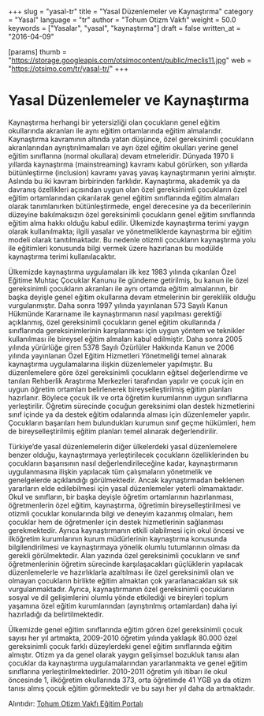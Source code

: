 +++
slug = "yasal-tr"
title = "Yasal Düzenlemeler ve Kaynaştırma"
category = "Yasal"
language = "tr"
author = "Tohum Otizm Vakfı"
weight = 50.0
keywords = ["Yasalar", "yasal", "kaynaştırma"]
draft = false
written_at = "2016-04-09"

[params]
thumb = "https://storage.googleapis.com/otsimocontent/public/meclis11.jpg"
web = "https://otsimo.com/tr/yasal-tr/"
+++

#  Yasal Düzenlemeler ve Kaynaştırma

Kaynaştırma herhangi bir yetersizliği olan çocukların genel eğitim okullarında akranları ile aynı eğitim ortamlarında eğitim almalarıdır. Kaynaştırma kavramının altında yatan düşünce, özel gereksinimli çocukların akranlarından ayrıştırılmamaları ve ayrı özel eğitim okulları yerine genel eğitim sınıflarına (normal okullara) devam etmeleridir. Dünyada 1970 li yıllarda kaynaştırma (mainstreaming) kavramı kabul görürken, son yıllarda bütünleştirme (inclusion) kavramı yavaş yavaş kaynaştırmanın yerini almıştır. Aslında bu iki kavram birbirinden farklıdır. Kaynaştırma, akademik ya da davranış özellikleri açısından uygun olan özel gereksinimli çocukların özel eğitim ortamlarından çıkarılarak genel eğitim sınıflarında eğitim almaları olarak tanımlanırken bütünleştirmede, engel derecesine ya da becerilerinin düzeyine bakılmaksızın özel gereksinimli çocukların genel eğitim sınıflarında eğitim alma hakkı olduğu kabul edilir. Ülkemizde kaynaştırma terimi yaygın olarak kullanılmakta; ilgili yasalar ve yönetmeliklerde kaynaştırma bir eğitim modeli olarak tanıtılmaktadır. Bu nedenle otizmli çocukların kaynaştırma yolu ile eğitimleri konusunda bilgi vermek üzere hazırlanan bu modülde kaynaştırma terimi kullanılacaktır.

Ülkemizde kaynaştırma uygulamaları ilk kez 1983 yılında çıkarılan Özel Eğitime Muhtaç Çocuklar Kanunu ile gündeme getirilmiş, bu kanun ile özel gereksinimli çocukların akranları ile aynı ortamda eğitim almalarının, bir başka deyişle genel eğitim okullarına devam etmelerinin bir gereklilik olduğu vurgulanmıştır. Daha sonra 1997 yılında yayınlanan 573 Sayılı Kanun Hükmünde Kararname ile kaynaştırmanın nasıl yapılması gerektiği açıklanmış, özel gereksinimli çocukların genel eğitim okullarında / sınıflarında gereksinimlerinin karşılanması için uygun yöntem ve teknikler kullanılması ile bireysel eğitim almaları kabul edilmiştir. Daha sonra 2005 yılında yürürlüğe giren 5378 Sayılı Özürlüler Hakkında Kanun ve 2006 yılında yayınlanan Özel Eğitim Hizmetleri Yönetmeliği temel alınarak kaynaştırma uygulamalarına ilişkin düzenlemeler yapılmıştır. Bu düzenlemelere göre özel gereksinimli çocukların eğitsel değerlendirme ve tanıları Rehberlik Araştırma Merkezleri tarafından yapılır ve çocuk için en uygun öğretim ortamları belirlenerek bireyselleştirilmiş eğitim planları hazırlanır. Böylece çocuk ilk ve orta öğretim kurumlarının uygun sınıflarına yerleştirilir. Öğretim sürecinde çocuğun gereksinimi olan destek hizmetlerini sınıf içinde ya da destek eğitim odalarında alması için düzenlemeler yapılır. Çocukların başarıları hem bulundukları kurumun sınıf geçme hükümleri, hem de bireyselleştirilmiş eğitim planları temel alınarak değerlendirilir.

Türkiye’de yasal düzenlemelerin diğer ülkelerdeki yasal düzenlemelere benzer olduğu, kaynaştırmaya yerleştirilecek çocukların özelliklerinden bu çocukların başarısının nasıl değerlendirileceğine kadar, kaynaştırmanın uygulanmasına ilişkin yapılacak tüm çalışmaların yönetmelik ve genelgelerde açıklandığı görülmektedir. Ancak kaynaştırmadan beklenen yararların elde edilebilmesi için yasal düzenlemeler yeterli olmamaktadır. Okul ve sınıfların, bir başka deyişle öğretim ortamlarının hazırlanması, öğretmenlerin özel eğitim, kaynaştırma, öğretimin bireyselleştirilmesi ve otizmli çocuklar konularında bilgi ve deneyim kazanmış olmaları, hem çocuklar hem de öğretmenler için destek hizmetlerinin sağlanması gerekmektedir. Ayrıca kaynaştırmanın etkili olabilmesi için okul öncesi ve ilköğretim kurumlarının kurum müdürlerinin kaynaştırma konusunda bilgilendirilmesi ve kaynaştırmaya yönelik olumlu tutumlarının olması da gerekli görülmektedir. Alan yazında özel gereksinimli çocukların ve sınıf öğretmenlerinin öğretim sürecinde karşılaşacakları güçlüklerin yapılacak düzenlemelerle ve hazırlıklarla azaltılması ile özel gereksinimli olan ve olmayan çocukların birlikte eğitim almaktan çok yararlanacakları sık sık vurgulanmaktadır. Ayrıca, kaynaştırmanın özel gereksinimli çocukların sosyal ve dil gelişimlerini olumlu yönde etkilediği ve bireyleri toplum yaşamına özel eğitim kurumlarından (ayrıştırılmış ortamlardan) daha iyi hazırladığı da belirtilmektedir.

Ülkemizde genel eğitim sınıflarında eğitim gören özel gereksinimli çocuk sayısı her yıl artmakta, 2009-2010 öğretim yılında yaklaşık 80.000 özel gereksinimli çocuk farklı düzeylerdeki genel eğitim sınıflarında eğitim almıştır. Otizm ya da genel olarak yaygın gelişimsel bozukluk tanısı alan çocuklar da kaynaştırma uygulamalarından yararlanmakta ve genel eğitim sınıflarına yerleştirilmektedirler. 2010-2011 öğretim yılı itibarı ile okul öncesinde 1, ilköğretim okullarında 373, orta öğretimde 41 YGB ya da otizm tanısı almış çocuk eğitim görmektedir ve bu sayı her yıl daha da artmaktadır.

Alıntıdır: [Tohum Otizm Vakfı Eğitim Portalı](http://www.tohumotizmportali.org/icerik/temel-becerileri-kazandirmak/nesneleri-esleme-ve-siniflama/esleme-ve-siniflamanin-onemi)
